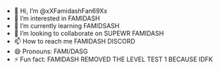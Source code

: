 - 👋 Hi, I’m @xXFamidashFan69Xx
- 👀 I’m interested in FAMIDASH
- 🌱 I’m currently learning FAMIDSASH
- 💞️ I’m looking to collaborate on SUPEWR FAMIDASH
- 📫 How to reach me FAMIDASH DISCORD
- 😄 Pronouns: FAMI/DASG
- ⚡ Fun fact: FAMIDASH REMOVED THE LEVEL TEST 1 BECAUSE IDFK

<!---
xXFamidashFan69Xx/xXFamidashFan69Xx is a ✨ special ✨ repository because its `README.md` (this file) appears on your GitHub profile.
You can click the Preview link to take a look at your changes.
--->
